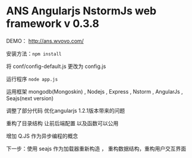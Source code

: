 ANS Angularjs NstormJs web framework v 0.3.8
=========

DEMO： http://ans.wvovo.com/

安装方法：`npm install`

将 conf/config-default.js 更改为 config.js

运行程序 `node app.js`

运用框架 mongodb(Mongoskin) , Nodejs , Express , Nstorm , AngularJs , Seajs(next version)

调整了部分代码 优化angularjs 1.2.1版本带来的问题

重构了目录结构 让前后端配置 以及函数可以公用

增加 Q.JS 作为异步编程的概念

下一步：使用 seajs 作为加载器重新构造 ， 重构数据结构，重构用户交互界面

